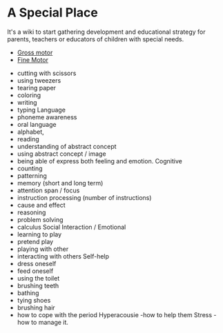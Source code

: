 <!-- TITLE: Home -->
<!-- SUBTITLE: A quick summary of Home -->

# A Special Place

It's a wiki to start gathering development and educational strategy for parents, teachers or educators of children with special needs. 

* [Gross motor](/gross-motor-skills)
* [Fine Motor](/fine-motor-skills)

- cutting with scissors
- using tweezers
- tearing paper
- coloring
- writing
- typing
Language
- phoneme awareness
- oral language
- alphabet,
- reading
- understanding of abstract concept
- using abstract concept / image
- being able of express both feeling and emotion.
Cognitive 
- counting
- patterning
- memory (short and long term)
- attention span / focus
- instruction processing (number of instructions)
- cause and effect
- reasoning
- problem solving
- calculus
Social Interaction / Emotional
- learning to play
- pretend play
- playing with other
- interacting with others
Self-help
- dress oneself
- feed oneself
- using the toilet
- brushing teeth
- bathing
- tying shoes
- brushing hair
- how to cope with the period
Hyperacousie
-how to help them
Stress
-how to manage it.